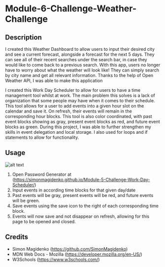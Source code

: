 # Module-6-Challenge-Weather-Challenge

## Description

I created this Weather Dashboard to allow users to input their desired city and see a current forecast, alongside a forecast for the next 5 days. They can see all of their recent searches under the search bar, in case they would like to come back to a previous search. With this app, users no longer have to worry about what the weather will look like! They can simply search by city name and get all relevant information. Thanks to the help of Open Weather API, I was able to make this application

I created this Work Day Scheduler to allow for users to have a time management tool whilst at work. The main problem this solves is a lack of organization that some people may have when it comes to their schedule. This tool allows for a user to add events into a given hour slot on the calendar and save it. On refresh, their events will remain in the corresponding hour blocks. This tool is also color coordinated, with past event blocks showing as gray, present event blocks as red, and future event blocks as green. During this project, I was able to further strengthen my skills in event delegation and local storage. I also used for loops and if statements to allow for functionality.

## Usage

![alt text](./assets/images/Project%205%20Screenshot.png)

1. Open Password Generator at (https://simonmagidenko.github.io/Module-5-Challenge-Work-Day-Scheduler/)
2. Input events in according time blocks for that given day/date
3. Past events will be gray, present events will be red, and future events will be green.
4. Save events using the save icon to the right of each corresponding time block.
5. Events will now save and not disappear on refresh, allowing for this page to be opened and closed.

## Credits

- Simon Magidenko (https://github.com/SimonMagidenko)
- MDN Web Docs - Mozilla (https://developer.mozilla.org/en-US/)
- W3Schools (https://www.w3schools.com/)
